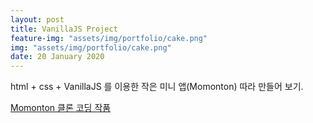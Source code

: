 ```yaml
---
layout: post
title: VanillaJS Project
feature-img: "assets/img/portfolio/cake.png"
img: "assets/img/portfolio/cake.png"
date: 20 January 2020
---
```


html + css + VanillaJS 를 이용한 작은 미니 앱(Momonton) 따라 만들어 보기.

<a href="https://starsol89.github.io/javascript__study/Hello%20World%20with%20Javascript/">Momonton 클론 코딩 작품</a>
